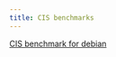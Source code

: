 ```yaml
---
title: CIS benchmarks
---
```


[CIS benchmark for debian](https://www.cisecurity.org/benchmark/debian_linux)
